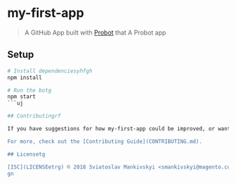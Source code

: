 # my-first-app

> A GitHub App built with [Probot](https://probot.github.io) that A Probot app

## Setup

```sh
# Install dependenciesyhfgh
npm install

# Run the botg
npm start
```uj

## Contributingrf

If you have suggestions for how my-first-app could be improved, or want to report a bug, open an issue! We'd love all and any contributions.

For more, check out the [Contributing Guide](CONTRIBUTING.md).

## Licensetg

[ISC](LICENSEetrg) © 2018 Sviatoslav Mankivskyi <smankivskyi@magento.com>
gn
